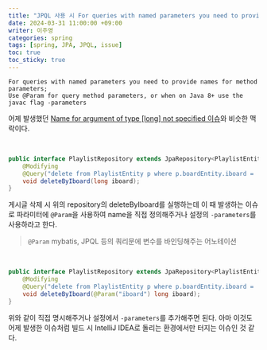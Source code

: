 ```yaml
---
title: "JPQL 사용 시 For queries with named parameters you need to provide names for method parameters 이슈"
date: 2024-03-31 11:00:00 +09:00
writer: 이주영
categories: spring
tags: [spring, JPA, JPQL, issue]
toc: true
toc_sticky: true
---
```

```
For queries with named parameters you need to provide names for method parameters;
Use @Param for query method parameters, or when on Java 8+ use the javac flag -parameters
```

어제 발생했던 [Name for argument of type [long] not specified 이슈](https://hobbyscripterii.github.io/posts/Name-for-argument-of-type-long-not-specified-%EC%9D%B4%EC%8A%88/)와 비슷한 맥락이다.

<br>

```java
public interface PlaylistRepository extends JpaRepository<PlaylistEntity, Long> {
    @Modifying
    @Query("delete from PlaylistEntity p where p.boardEntity.iboard = :iboard")
    void deleteByIboard(long iboard);
}
```

게시글 삭제 시 위의 repository의 deleteByIboard를 실행하는데 이 때 발생하는 이슈로 파라미터에 `@Param`을 사용하여 name을 직접 정의해주거나 설정의 `-parameters`를 사용하라고 한다.

> `@Param` mybatis, JPQL 등의 쿼리문에 변수를 바인딩해주는 어노테이션

<br>

```java
public interface PlaylistRepository extends JpaRepository<PlaylistEntity, Long> {
    @Modifying
    @Query("delete from PlaylistEntity p where p.boardEntity.iboard = :iboard")
    void deleteByIboard(@Param("iboard") long iboard);
}
```

위와 같이 직접 명시해주거나 설정에서 `-parameters`를 추가해주면 된다. 아마 이것도 어제 발생한 이슈처럼 빌드 시 IntelliJ IDEA로 돌리는 환경에서만 터지는 이슈인 것 같다.